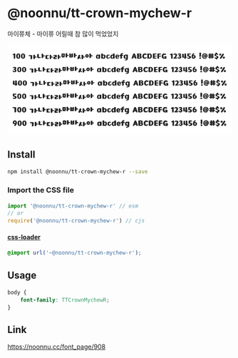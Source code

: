 # @noonnu/tt-crown-mychew-r

마이쮸체 - 마이쮸 어릴때 참 많이 먹었었지

![example](./example.png)

## Install

```bash
npm install @noonnu/tt-crown-mychew-r --save
```

### Import the CSS file

```js
import '@noonnu/tt-crown-mychew-r' // esm
// or
require('@noonnu/tt-crown-mychew-r') // cjs
```

#### [css-loader](https://github.com/webpack-contrib/css-loader)

```css
@import url('~@noonnu/tt-crown-mychew-r');
```

## Usage

```css
body {
    font-family: TTCrownMychewR;
}
```

## Link

https://noonnu.cc/font_page/908
